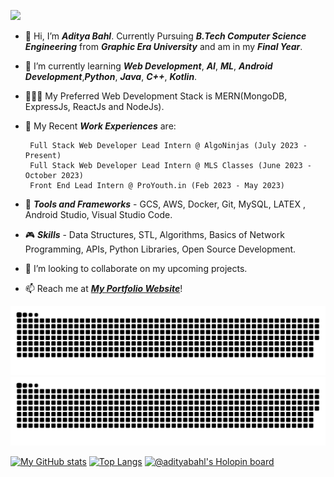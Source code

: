 ![](https://komarev.com/ghpvc/?username=AdityaBahl)
- 👋 Hi, I’m ***Aditya Bahl***. Currently Pursuing ***B.Tech Computer Science Engineering*** from ***Graphic Era University*** and am in my ***Final Year***.
- 🌱 I’m currently learning ***Web Development***, ***AI***, ***ML***, ***Android Development***,***Python***, ***Java***, ***C++***, ***Kotlin***.
- 👨🏼‍🚀 My Preferred Web Development Stack is MERN(MongoDB, ExpressJs, ReactJs and NodeJs).
- 🚀 My Recent ***Work Experiences*** are:

       Full Stack Web Developer Lead Intern @ AlgoNinjas (July 2023 - Present)
       Full Stack Web Developer Lead Intern @ MLS Classes (June 2023 - October 2023) 
       Front End Lead Intern @ ProYouth.in (Feb 2023 - May 2023)
- 🤖 ***Tools and Frameworks*** - GCS, AWS, Docker, Git, MySQL, LATEX , Android Studio, Visual Studio Code.
- 🎮 ***Skills*** - Data Structures, STL, Algorithms, Basics of Network Programming, APIs, Python Libraries, Open Source Development.
- 💞️ I’m looking to collaborate on my upcoming projects.
- 📫 Reach me at ***[My Portfolio Website](https://adityabahl.github.io/)***!

<!---
AdityaBahl/AdityaBahl is a ✨ special ✨ repository because its `README.md` (this file) appears on your GitHub profile.
You can click the Preview link to take a look at your changes.
--->

![github contribution grid snake animation](https://raw.githubusercontent.com/AdityaBahl/AdityaBahl/output/github-contribution-grid-snake-dark.svg#gh-dark-mode-only)![github contribution grid snake animation](https://raw.githubusercontent.com/AdityaBahl/AdityaBahl/output/github-contribution-grid-snake.svg#gh-light-mode-only)


[![My GitHub stats](https://github-readme-stats.vercel.app/api?username=adityabahl&theme=tokyonight&showicons=true)](https://github.com/anuraghazra/github-readme-stats)
[![Top Langs](https://github-readme-stats.vercel.app/api/top-langs/?username=adityabahl&theme=tokyonight&layout=compact&langs_count=10)](https://github.com/anuraghazra/github-readme-stats)
[![@adityabahl's Holopin board](https://holopin.me/adityabahl)](https://holopin.io/@adityabahl)
<!---
<p align="center"> 
  Visitor count<br>
  <img src="https://profile-counter.glitch.me/AdityaBahl/count.svg" />
</p>
--->
